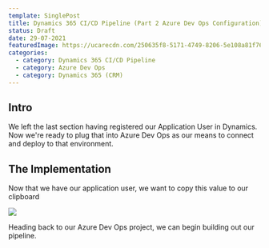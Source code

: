 ```yaml
---
template: SinglePost
title: Dynamics 365 CI/CD Pipeline (Part 2 Azure Dev Ops Configuration)
status: Draft
date: 29-07-2021
featuredImage: https://ucarecdn.com/250635f8-5171-4749-8206-5e108a81f765/
categories:
  - category: Dynamics 365 CI/CD Pipeline
  - category: Azure Dev Ops
  - category: Dynamics 365 (CRM)
---
```

## Intro

We left the last section having registered our Application User in Dynamics. Now we're ready to plug that into Azure Dev Ops as our means to connect and deploy to that environment.

## The Implementation

Now that we have our application user, we want to copy this value to our clipboard

![](https://ucarecdn.com/a839f880-95a4-4cbf-aeda-3d3c96afe1dd/)

Heading back to our Azure Dev Ops project, we can begin building out our pipeline.